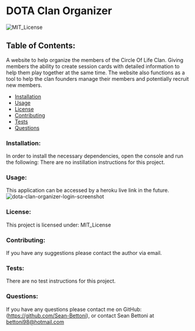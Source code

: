 
  # DOTA Clan Organizer

  ![MIT_License](https://img.shields.io/badge/MIT_License-License-purple)
  ## Table of Contents:
  A website to help organize the members of the Circle Of Life Clan. Giving members the ability to create session cards with detailed information to help them play together at the same time. The website also functions as a tool to help the clan founders manage their members and potentially recruit new members.
  * [Installation](#install)
  * [Usage](#usage)
  * [License](#license)
  * [Contributing](#contribute)
  * [Tests](#tests)
  * [Questions](#questions)
  ### Installation:
  In order to install the necessary dependencies, open the console and run the following:
  There are no instillation instructions for this project.
  ### Usage:
  This application can be accessed by a heroku live link in the future.
  ![dota-clan-organizer-login-screenshot](https://user-images.githubusercontent.com/82442926/144454767-5ae5dd79-9e0f-411a-a549-9b68b897bc65.png)
  ### License:
  This project is licensed under:
  MIT_License
  ### Contributing:
  If you have any suggestions please contact the author via email.
  ### Tests:
  There are no test instructions for this project.
  ### Questions:
  If you have any questions please contact me on GitHub:
  (https://github.com/Sean-Bettoni), or contact Sean Bettoni at bettoni98@hotmail.com
  
